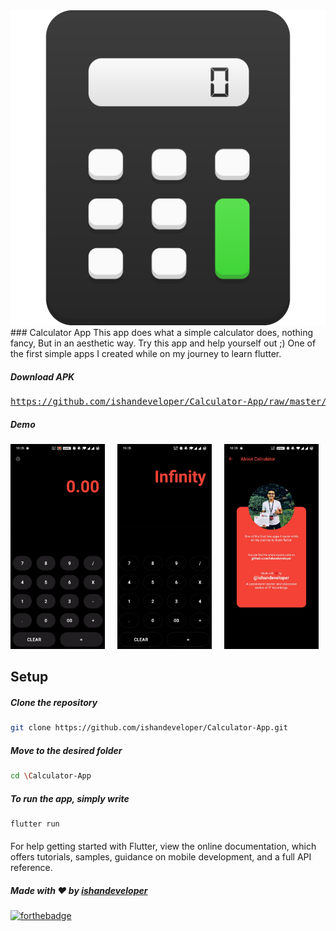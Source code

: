 <img src="https://github.com/ishandeveloper/Calculator-App/blob/master/screenshots/icon.png?raw=false" width="w00px">
### Calculator App
This app does what a simple calculator does, nothing fancy, But in an aesthetic way. Try this app and help yourself out ;)
One of the first simple apps I created while on my journey to learn flutter.

##### Download APK
<pre><a href="https://github.com/ishandeveloper/Dictionary-App/raw/master/app.apk">https://github.com/ishandeveloper/Calculator-App/raw/master/app.apk</a></pre>

##### Demo

  <img src="https://github.com/ishandeveloper/Calculator-App/blob/master/screenshots/demo.gif?raw=false" width="30%">&nbsp;&nbsp;&nbsp;&nbsp;&nbsp;<img src="https://github.com/ishandeveloper/Calculator-App/blob/master/screenshots/1.jpg?raw=false" width="30%">&nbsp;&nbsp;&nbsp;&nbsp;&nbsp;<img src="https://github.com/ishandeveloper/Calculator-App/blob/master/screenshots/2.jpg?raw=false" width="30%">
  

## Setup

  ##### Clone the repository
```bash
git clone https://github.com/ishandeveloper/Calculator-App.git
```
  ##### Move to the desired folder
```bash
cd \Calculator-App
```

  ##### To run the app, simply write
```bash
flutter run
```
####

For help getting started with Flutter, view the online documentation, which offers tutorials, samples, guidance on mobile development, and a full API reference.

##### Made with ♥ by <a href="https://github.com/ishandeveloper">ishandeveloper</a>


[![forthebadge](https://forthebadge.com/images/badges/built-with-love.svg)](https://github.com/ishandeveloper)
